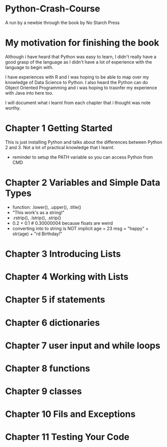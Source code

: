 # Python-Crash-Course
A run by a newbie through the book by No Starch Press

# My motivation for finishing the book
Although i have heard that Python was easy to learn, I didn't really have a good grasp of the language as I didn't have a lot of experience with the language to begin with.

I have experiences with R and I was hoping to be able to map over my knowledge of Data Science to Python. I also heard the Python can do Object Oriented Programming and i was hoping to trasnfer my experience with Java into here too.

I will document what i learnt from each chapter that i thought was note worthy.

# Chapter 1 Getting Started
This is just installing Python and talks about the differences between Python 2 and 3. Not a lot of practical knowledge that I learnt. 
* reminder to setup the PATH variable so you can access Python from CMD

# Chapter 2 Variables and Simple Data Types
* function: .lower(), .upper(), .title()
* "This work's as a string!"
* .rstrip(), .lstrip(), .strip()
* 0.2 + 0.1 # 0.30000004 because floats are weird
* converting into to string is NOT implicit
  age = 23
  msg = "happy" + str(age) + "rd Birthday!"




# Chapter 3 Introducing Lists

# Chapter 4 Working with Lists

# Chapter 5 if statements

# Chapter 6 dictionaries

# Chapter 7 user input and while loops

# Chapter 8 functions

# Chapter 9 classes 

# Chapter 10 Fils and Exceptions

# Chapter 11 Testing Your Code
